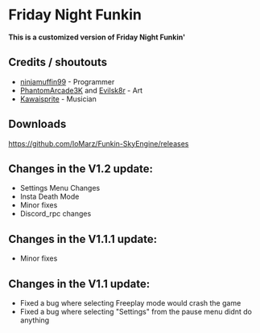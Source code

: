 # Friday Night Funkin

**This is a customized version of Friday Night Funkin'**

## Credits / shoutouts

- [ninjamuffin99](https://twitter.com/ninja_muffin99) - Programmer
- [PhantomArcade3K](https://twitter.com/phantomarcade3k) and [Evilsk8r](https://twitter.com/evilsk8r) - Art
- [Kawaisprite](https://twitter.com/kawaisprite) - Musician

## Downloads

https://github.com/IoMarz/Funkin-SkyEngine/releases

## Changes in the V1.2 update:
- Settings Menu Changes
- Insta Death Mode
- Minor fixes
- Discord_rpc changes

## Changes in the V1.1.1 update:
- Minor fixes

## Changes in the V1.1 update:
- Fixed a bug where selecting Freeplay mode would crash the game
- Fixed a bug where selecting "Settings" from the pause menu didnt do anything
